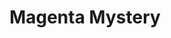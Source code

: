 ---
layout: project
title: "Magenta Mystery"
description: "An educational game in a similar vein as the classic Where in the world."
thumb: /projects/magenta-mystery/thumb.png
links: ["GitHub", "https://github.com/wesleywerner/magenta-mystery"]
status: prototype
---
